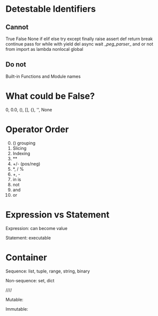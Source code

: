 # Detestable Identifiers

## Cannot

True False None if elif else try except finally raise assert def return break continue pass for while with yield del async wait \__peg_parser__ and or not from import as lambda nonlocal global

## Do not

Built-in Functions and Module names



# What could be False?

0, 0.0, (), [], {}, '', None



# Operator Order

0. () grouping
1. Slicing
2. Indexing
3. **
4. +/- (pos/neg)
5. *, / %
6. +, -
7. in is
8. not
9. and
10. or

# Expression vs Statement

Expression: can become value

Statement: executable





# Container

Sequence: list, tuple, range, string, binary

Non-sequence: set, dict

////

Mutable:

Immutable:

